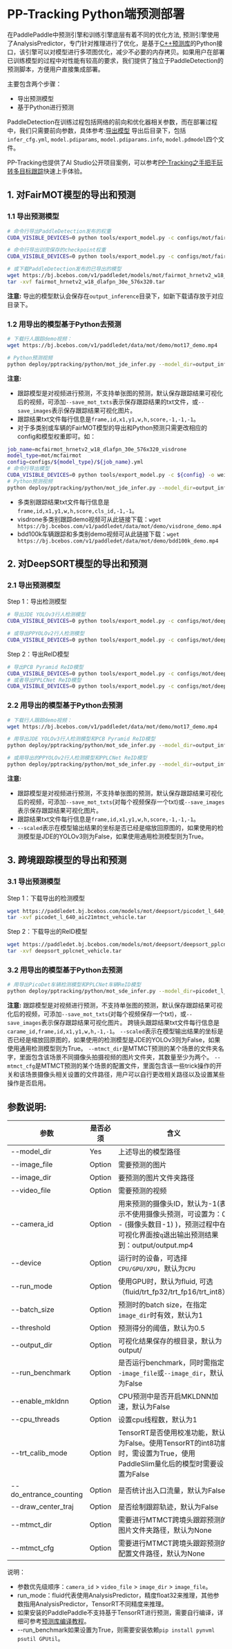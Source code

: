# PP-Tracking Python端预测部署

在PaddlePaddle中预测引擎和训练引擎底层有着不同的优化方法, 预测引擎使用了AnalysisPredictor，专门针对推理进行了优化，是基于[C++预测库](https://www.paddlepaddle.org.cn/documentation/docs/zh/advanced_guide/inference_deployment/inference/native_infer.html)的Python接口，该引擎可以对模型进行多项图优化，减少不必要的内存拷贝。如果用户在部署已训练模型的过程中对性能有较高的要求，我们提供了独立于PaddleDetection的预测脚本，方便用户直接集成部署。

主要包含两个步骤：

- 导出预测模型
- 基于Python进行预测

PaddleDetection在训练过程包括网络的前向和优化器相关参数，而在部署过程中，我们只需要前向参数，具体参考:[导出模型](https://github.com/PaddlePaddle/PaddleDetection/blob/develop/deploy/EXPORT_MODEL.md)
导出后目录下，包括`infer_cfg.yml`, `model.pdiparams`,  `model.pdiparams.info`, `model.pdmodel`四个文件。

PP-Tracking也提供了AI Studio公开项目案例，可以参考[PP-Tracking之手把手玩转多目标跟踪](https://aistudio.baidu.com/aistudio/projectdetail/3022582)快速上手体验。

## 1. 对FairMOT模型的导出和预测

### 1.1 导出预测模型
```bash
# 命令行导出PaddleDetection发布的权重
CUDA_VISIBLE_DEVICES=0 python tools/export_model.py -c configs/mot/fairmot/fairmot_hrnetv2_w18_dlafpn_30e_576x320.yml -o weights=https://paddledet.bj.bcebos.com/models/mot/fairmot_hrnetv2_w18_dlafpn_30e_576x320.pdparams

# 命令行导出训完保存的checkpoint权重
CUDA_VISIBLE_DEVICES=0 python tools/export_model.py -c configs/mot/fairmot/fairmot_hrnetv2_w18_dlafpn_30e_576x320.yml -o weights=output/fairmot_hrnetv2_w18_dlafpn_30e_576x320/model_final.pdparams

# 或下载PaddleDetection发布的已导出的模型
wget https://bj.bcebos.com/v1/paddledet/models/mot/fairmot_hrnetv2_w18_dlafpn_30e_576x320.tar
tar -xvf fairmot_hrnetv2_w18_dlafpn_30e_576x320.tar
```
**注意:**
  导出的模型默认会保存在`output_inference`目录下，如新下载请存放于对应目录下。

### 1.2 用导出的模型基于Python去预测
```bash
# 下载行人跟踪demo视频：
wget https://bj.bcebos.com/v1/paddledet/data/mot/demo/mot17_demo.mp4

# Python预测视频
python deploy/pptracking/python/mot_jde_infer.py --model_dir=output_inference/fairmot_hrnetv2_w18_dlafpn_30e_576x320 --video_file=mot17_demo.mp4 --device=GPU --save_mot_txts --save_images
```
**注意:**
 - 跟踪模型是对视频进行预测，不支持单张图的预测，默认保存跟踪结果可视化后的视频，可添加`--save_mot_txts`表示保存跟踪结果的txt文件，或`--save_images`表示保存跟踪结果可视化图片。
 - 跟踪结果txt文件每行信息是`frame,id,x1,y1,w,h,score,-1,-1,-1`。
 - 对于多类别或车辆的FairMOT模型的导出和Python预测只需更改相应的config和模型权重即可。如：
 ```bash
 job_name=mcfairmot_hrnetv2_w18_dlafpn_30e_576x320_visdrone
 model_type=mot/mcfairmot
 config=configs/${model_type}/${job_name}.yml
 # 命令行导出模型
 CUDA_VISIBLE_DEVICES=0 python tools/export_model.py -c ${config} -o weights=https://paddledet.bj.bcebos.com/models/mot/${job_name}.pdparams
 # Python预测视频
 python deploy/pptracking/python/mot_jde_infer.py --model_dir=output_inference/${job_name} --video_file={your video name}.mp4 --device=GPU --save_mot_txts --save_images
 ```
 - 多类别跟踪结果txt文件每行信息是`frame,id,x1,y1,w,h,score,cls_id,-1,-1`。
 - visdrone多类别跟踪demo视频可从此链接下载：`wget https://bj.bcebos.com/v1/paddledet/data/mot/demo/visdrone_demo.mp4`
 - bdd100k车辆跟踪和多类别demo视频可从此链接下载：`wget https://bj.bcebos.com/v1/paddledet/data/mot/demo/bdd100k_demo.mp4`


## 2. 对DeepSORT模型的导出和预测
### 2.1 导出预测模型

Step 1：导出检测模型
```bash
# 导出JDE YOLOv3行人检测模型
CUDA_VISIBLE_DEVICES=0 python tools/export_model.py -c configs/mot/deepsort/detector/jde_yolov3_darknet53_30e_1088x608_mix.yml -o weights=https://paddledet.bj.bcebos.com/models/mot/deepsort/jde_yolov3_darknet53_30e_1088x608_mix.pdparams

# 或导出PPYOLOv2行人检测模型
CUDA_VISIBLE_DEVICES=0 python tools/export_model.py -c configs/mot/deepsort/detector/ppyolov2_r50vd_dcn_365e_640x640_mot17half.yml -o weights=https://paddledet.bj.bcebos.com/models/mot/deepsort/ppyolov2_r50vd_dcn_365e_640x640_mot17half.pdparams
```

Step 2：导出ReID模型
```bash
# 导出PCB Pyramid ReID模型
CUDA_VISIBLE_DEVICES=0 python tools/export_model.py -c configs/mot/deepsort/reid/deepsort_pcb_pyramid_r101.yml -o reid_weights=https://paddledet.bj.bcebos.com/models/mot/deepsort/deepsort_pcb_pyramid_r101.pdparams
# 或者导出PPLCNet ReID模型
CUDA_VISIBLE_DEVICES=0 python tools/export_model.py -c configs/mot/deepsort/reid/deepsort_pplcnet.yml -o reid_weights=https://paddledet.bj.bcebos.com/models/mot/deepsort/deepsort_pplcnet.pdparams
```

### 2.2 用导出的模型基于Python去预测

```bash
# 下载行人跟踪demo视频：
wget https://bj.bcebos.com/v1/paddledet/data/mot/demo/mot17_demo.mp4

# 用导出JDE YOLOv3行人检测模型和PCB Pyramid ReID模型
python deploy/pptracking/python/mot_sde_infer.py --model_dir=output_inference/jde_yolov3_darknet53_30e_1088x608_mix/ --reid_model_dir=output_inference/deepsort_pcb_pyramid_r101/ --video_file=mot17_demo.mp4 --device=GPU --save_mot_txts --save_images

# 或用导出的PPYOLOv2行人检测模型和PPLCNet ReID模型
python deploy/pptracking/python/mot_sde_infer.py --model_dir=output_inference/ppyolov2_r50vd_dcn_365e_640x640_mot17half/ --reid_model_dir=output_inference/deepsort_pplcnet/ --video_file=mot17_demo.mp4 --device=GPU --scaled=True --save_mot_txts --save_images
```
**注意:**
 - 跟踪模型是对视频进行预测，不支持单张图的预测，默认保存跟踪结果可视化后的视频，可添加`--save_mot_txts`(对每个视频保存一个txt)或`--save_images`表示保存跟踪结果可视化图片。
 - 跟踪结果txt文件每行信息是`frame,id,x1,y1,w,h,score,-1,-1,-1`。
 - `--scaled`表示在模型输出结果的坐标是否已经是缩放回原图的，如果使用的检测模型是JDE的YOLOv3则为False，如果使用通用检测模型则为True。


## 3. 跨境跟踪模型的导出和预测
### 3.1 导出预测模型
Step 1：下载导出的检测模型
```bash
wget https://paddledet.bj.bcebos.com/models/mot/deepsort/picodet_l_640_aic21mtmct_vehicle.tar
tar -xvf picodet_l_640_aic21mtmct_vehicle.tar
```
Step 2：下载导出的ReID模型
```bash
wget https://paddledet.bj.bcebos.com/models/mot/deepsort/deepsort_pplcnet_vehicle.tar
tar -xvf deepsort_pplcnet_vehicle.tar
```

### 3.2 用导出的模型基于Python去预测
```bash
# 用导出PicoDet车辆检测模型和PPLCNet车辆ReID模型
python deploy/pptracking/python/mot_sde_infer.py --model_dir=picodet_l_640_aic21mtmct_vehicle/ --reid_model_dir=deepsort_pplcnet_vehicle/ --mtmct_dir={your mtmct scene video folder} --mtmct_cfg=mtmct_cfg --device=GPU --scaled=True --save_mot_txts --save_images
```
**注意:**
  跟踪模型是对视频进行预测，不支持单张图的预测，默认保存跟踪结果可视化后的视频，可添加`--save_mot_txts`(对每个视频保存一个txt)，或`--save_images`表示保存跟踪结果可视化图片。
  跨镜头跟踪结果txt文件每行信息是`carame_id,frame,id,x1,y1,w,h,-1,-1`。
  `--scaled`表示在模型输出结果的坐标是否已经是缩放回原图的，如果使用的检测模型是JDE的YOLOv3则为False，如果使用通用检测模型则为True。
  `--mtmct_dir`是MTMCT预测的某个场景的文件夹名字，里面包含该场景不同摄像头拍摄视频的图片文件夹，其数量至少为两个。
  `--mtmct_cfg`是MTMCT预测的某个场景的配置文件，里面包含该一些trick操作的开关和该场景摄像头相关设置的文件路径，用户可以自行更改相关路径以及设置某些操作是否启用。


## 参数说明:

| 参数 | 是否必须|含义 |
|-------|-------|----------|
| --model_dir | Yes| 上述导出的模型路径 |
| --image_file | Option | 需要预测的图片 |
| --image_dir  | Option |  要预测的图片文件夹路径   |
| --video_file | Option | 需要预测的视频 |
| --camera_id | Option | 用来预测的摄像头ID，默认为-1(表示不使用摄像头预测，可设置为：0 - (摄像头数目-1) )，预测过程中在可视化界面按`q`退出输出预测结果到：output/output.mp4|
| --device | Option | 运行时的设备，可选择`CPU/GPU/XPU`，默认为`CPU`|
| --run_mode | Option |使用GPU时，默认为fluid, 可选（fluid/trt_fp32/trt_fp16/trt_int8）|
| --batch_size | Option |预测时的batch size，在指定`image_dir`时有效，默认为1 |
| --threshold | Option|预测得分的阈值，默认为0.5|
| --output_dir | Option|可视化结果保存的根目录，默认为output/|
| --run_benchmark | Option| 是否运行benchmark，同时需指定`--image_file`或`--image_dir`，默认为False |
| --enable_mkldnn | Option | CPU预测中是否开启MKLDNN加速，默认为False |
| --cpu_threads | Option| 设置cpu线程数，默认为1 |
| --trt_calib_mode | Option| TensorRT是否使用校准功能，默认为False。使用TensorRT的int8功能时，需设置为True，使用PaddleSlim量化后的模型时需要设置为False |
| --do_entrance_counting | Option | 是否统计出入口流量，默认为False |
| --draw_center_traj | Option | 是否绘制跟踪轨迹，默认为False |
| --mtmct_dir | Option | 需要进行MTMCT跨境头跟踪预测的图片文件夹路径，默认为None |
| --mtmct_cfg | Option | 需要进行MTMCT跨境头跟踪预测的配置文件路径，默认为None |

说明：

- 参数优先级顺序：`camera_id` > `video_file` > `image_dir` > `image_file`。
- run_mode：fluid代表使用AnalysisPredictor，精度float32来推理，其他参数指用AnalysisPredictor，TensorRT不同精度来推理。
- 如果安装的PaddlePaddle不支持基于TensorRT进行预测，需要自行编译，详细可参考[预测库编译教程](https://paddleinference.paddlepaddle.org.cn/user_guides/source_compile.html)。
- --run_benchmark如果设置为True，则需要安装依赖`pip install pynvml psutil GPUtil`。
